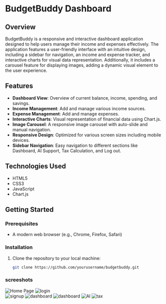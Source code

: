 # BudgetBuddy Dashboard

## Overview

BudgetBuddy is a responsive and interactive dashboard application designed to help users manage their income and expenses effectively. The application features a user-friendly interface with an intuitive design, including a sidebar for navigation, an income and expense tracker, and interactive charts for visual data representation. Additionally, it includes a carousel feature for displaying images, adding a dynamic visual element to the user experience.

## Features

- **Dashboard View**: Overview of current balance, income, spending, and savings.
- **Income Management**: Add and manage various income sources.
- **Expense Management**: Add and manage expenses.
- **Interactive Charts**: Visual representation of financial data using Chart.js.
- **Image Carousel**: A responsive image carousel with auto-slide and manual navigation.
- **Responsive Design**: Optimized for various screen sizes including mobile devices.
- **Sidebar Navigation**: Easy navigation to different sections like Dashboard, AI Support, Tax Calculation, and Log out.

## Technologies Used

- HTML5
- CSS3
- JavaScript
- Chart.js

## Getting Started

### Prerequisites

- A modern web browser (e.g., Chrome, Firefox, Safari)

### Installation

1. Clone the repository to your local machine:
   ```sh
   git clone https://github.com/yourusername/budgetbuddy.git

### screeshots

![Home Page](https://github.com/nvggupta/Expense-Tracker/blob/main/screenshots/Home_page.png)
![login](https://github.com/nvggupta/Expense-Tracker/blob/main/screenshots/login.png)   
![signup](https://github.com/nvggupta/Expense-Tracker/blob/main/screenshots/signup.png)
![dashboard](https://github.com/nvggupta/Expense-Tracker/blob/main/screenshots/dashboard1.png)
![dashboard](https://github.com/nvggupta/Expense-Tracker/blob/main/screenshots/dashboard2.png)
![AI](https://github.com/nvggupta/Expense-Tracker/blob/main/screenshots/AIsupport.png)
![tax](https://github.com/nvggupta/Expense-Tracker/blob/main/screenshots/tAX.png)
